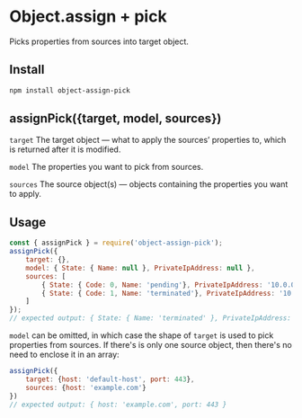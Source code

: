 # Object.assign + pick
Picks properties from sources into target object.

## Install
```bash
npm install object-assign-pick
```

## assignPick({target, model, sources})
`target` 
The target object — what to apply the sources’ properties to, which is returned after it is modified.

`model`
The properties you want to pick from sources.

`sources`
The source object(s) — objects containing the properties you want to apply.

## Usage
```javascript
const { assignPick } = require('object-assign-pick');
assignPick({
    target: {},
    model: { State: { Name: null }, PrivateIpAddress: null },
    sources: [
        { State: { Code: 0, Name: 'pending'}, PrivateIpAddress: '10.0.0.157', "InstanceType": "t2.micro" },
        { State: { Code: 1, Name: 'terminated'}, PrivateIpAddress: '10.0.0.157', "InstanceType": "t2.micro" }
    ]
});
// expected output: { State: { Name: 'terminated' }, PrivateIpAddress: '10.0.0.157' }
```

`model` can be omitted, in which case the shape of `target` is used to pick properties from sources. If there's is only one source object, then there's no need to enclose it in an array:
```javascript
assignPick({
    target: {host: 'default-host', port: 443},
    sources: {host: 'example.com'}
})
// expected output: { host: 'example.com', port: 443 }
```